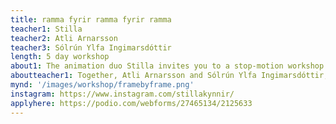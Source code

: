 ```yaml
---
title: ramma fyrir ramma fyrir ramma
teacher1: Stilla
teacher2: Atli Arnarsson
teacher3: Sólrún Ylfa Ingimarsdóttir
length: 5 day workshop
about1: The animation duo Stilla invites you to a stop-motion workshop. We will explore how the medium can be used in a creative way, with an emphasis on recycling materials and everyday objects and making them come to life, one frame at a time. The workshop is suitable for anybody and no experience is required.
aboutteacher1: Together, Atli Arnarsson and Sólrún Ylfa Ingimarsdóttir, form the Icelandic animation duo Stilla. They have made two short films, Marglita marglyttan (2018) and the award winning Kitchen by Measure (2020). Atli and Sólrún both have a background in music and they are currently studying in Copenhagen. Atli is studying sound design at the National Film School of Denmark, as well as writing and releasing his own music, and Sólrún is studying violin performance at the Royal Danish Academy of Music, but she has also been an active illustrator in the recent years.
mynd: '/images/workshop/framebyframe.png'
instagram: https://www.instagram.com/stillakynnir/
applyhere: https://podio.com/webforms/27465134/2125633
---
```

